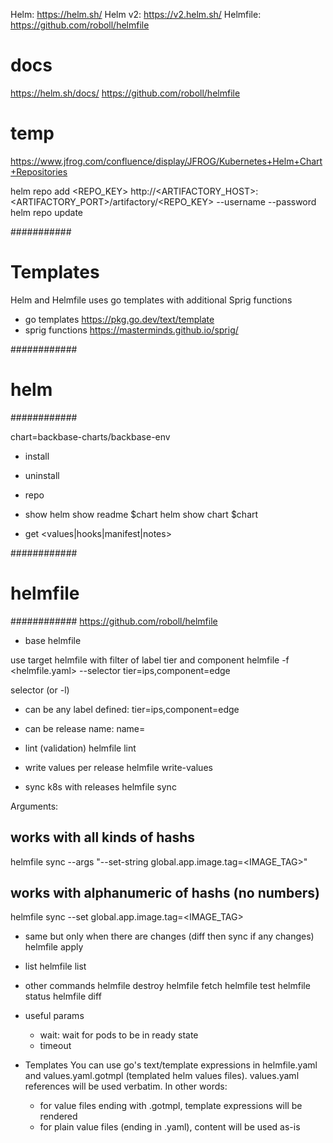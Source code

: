 Helm: https://helm.sh/
Helm v2: https://v2.helm.sh/
Helmfile: https://github.com/roboll/helmfile

# docs
https://helm.sh/docs/
https://github.com/roboll/helmfile


# temp
https://www.jfrog.com/confluence/display/JFROG/Kubernetes+Helm+Chart+Repositories

helm repo add <REPO_KEY> http://<ARTIFACTORY_HOST>:<ARTIFACTORY_PORT>/artifactory/<REPO_KEY> --username <USERNAME> --password <PASSWORD>
helm repo update

###########
# Templates
Helm and Helmfile uses go templates with additional Sprig functions

- go templates
https://pkg.go.dev/text/template
- sprig functions
https://masterminds.github.io/sprig/


############
# helm     
############

chart=backbase-charts/backbase-env

- install
- uninstall
- repo

- show
helm show readme $chart
helm show chart $chart

- get <values|hooks|manifest|notes> <release>


############
# helmfile #
############
https://github.com/roboll/helmfile

- base
helmfile <subcommand>

use target helmfile with filter of label tier and component
helmfile -f <helmfile.yaml> --selector tier=ips,component=edge <subcommand>

selector (or -l)
  - can be any label defined: tier=ips,component=edge
  - can be release name: name=<release-name>

- lint (validation)
helmfile lint

- write values per release
helmfile write-values

- sync k8s with releases
helmfile sync

Arguments:
## works with all kinds of hashs
helmfile sync --args "--set-string global.app.image.tag=<IMAGE_TAG>"
## works with alphanumeric of hashs (no numbers)
helmfile sync --set global.app.image.tag=<IMAGE_TAG>

- same but only when there are changes (diff then sync if any changes)
helmfile apply

- list
helmfile list

- other commands
helmfile destroy
helmfile fetch
helmfile test
helmfile status
helmfile diff

- useful params
  - wait: wait for pods to be in ready state
  - timeout

- Templates
You can use go's text/template expressions in helmfile.yaml and values.yaml.gotmpl (templated helm values files). values.yaml references will be used verbatim. In other words:
  - for value files ending with .gotmpl, template expressions will be rendered
  - for plain value files (ending in .yaml), content will be used as-is

